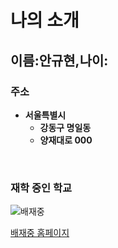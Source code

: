 # **나의 소개** <br>
## **이름:안규현,나이:**<br>


### **주소**
* **서울특별시**
   - **강동구 명일동**
   - **양재대로 000**


<br>

### **재학 중인 학교**
![배재중](https://i.namu.wiki/i/vQE1QZz8heehRvf1ocOVVVj1TpKlQ6tucCkKsTMgsflwZON9pzhp03i2laKtDsWr_8WDnkwHTfnDjWfgRelEklQSIJ7HAPT8ZZeDGup8dsnxuYTSjLjEgd6OVgSBFywFA7HAOphv04hre6fkeVBQeg.svg)
<br>

[배재중 홈페이지](https://paichai.sen.ms.kr/)

<br>
